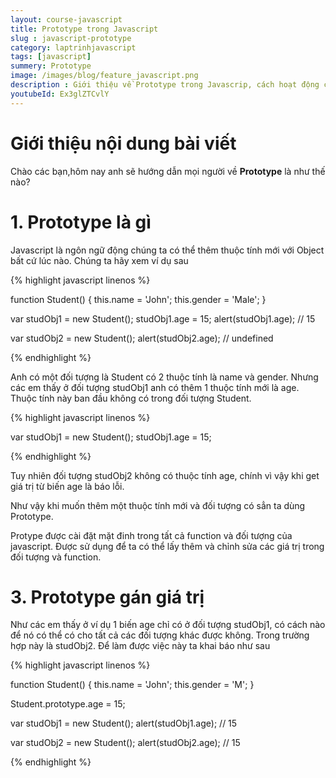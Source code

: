 ```yaml
---
layout: course-javascript
title: Prototype trong Javascript  
slug : javascript-prototype
category: laptrinhjavascript
tags: [javascript]
summery: Prototype   
image: /images/blog/feature_javascript.png
description : Giới thiệu về Prototype trong Javascrip, cách hoạt động của Prototype trong Javascript
youtubeId: Ex3glZTCvlY
---
```


# **Giới thiệu nội dung bài viết**

Chào các bạn,hôm nay anh sẽ hướng dẫn mọi người về <b>Prototype</b> là như thế nào? 

# **1. Prototype là gì**

Javascript là ngôn ngữ động chúng ta có thể thêm thuộc tính mới với Object bất cứ lúc nào. Chúng ta hãy xem ví dụ sau

{% highlight javascript  linenos %}

function Student() {
    this.name = 'John';
    this.gender = 'Male';
}

var studObj1 = new Student();
studObj1.age = 15;
alert(studObj1.age); // 15

var studObj2 = new Student();
alert(studObj2.age); // undefined

{% endhighlight %}

Anh có một đối tượng là Student có 2 thuộc tính là name và gender. Nhưng các em thấy ở đối tượng studObj1 anh có thêm 1 thuộc tính mới là age. Thuộc tính này ban đầu không có trong đối tượng Student.

{% highlight javascript  linenos %}

var studObj1 = new Student();
studObj1.age = 15;

{% endhighlight %}

Tuy nhiên đối tượng studObj2 không có thuộc tính age, chính vì vậy khi get giá trị từ biến age là báo lỗi.

Như vậy khi muốn thêm một thuộc tính mới và đối tượng có sẳn ta dùng Prototype.

Protype được cài đặt mặt đinh trong tất cả function và đối tượng của javascript. Được sử dụng để ta có thể lấy thêm và chỉnh sửa các giá trị trong đối tượng và function. 

 # **3. Prototype gán giá trị**

Như các em thấy ở ví dụ 1 biến age chỉ có ở đối tượng studObj1, có cách nào để nó có thể có cho tất cả các đối tượng khác được không. Trong trường hợp này là studObj2. Để làm được việc này ta khai báo như sau

{% highlight javascript  linenos %}

function Student() {
    this.name = 'John';
    this.gender = 'M';
}

Student.prototype.age = 15;

var studObj1 = new Student();
alert(studObj1.age); // 15

var studObj2 = new Student();
alert(studObj2.age); // 15

{% endhighlight %}










